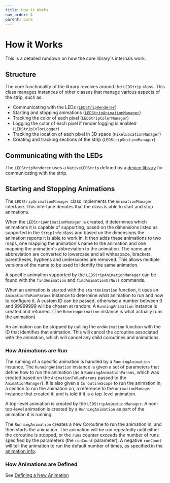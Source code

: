 ```yaml
---
title: How it Works
nav_order: 4
parent: Core
---
```


# How it Works

This is a detailed rundown on how the core library's internals work.

## Structure

The core functionality of the library revolves around the `LEDStrip` class.
This class manages instances of other classes that manage various aspects of the strip, such as:

- Communicating with the LEDs ([`LEDStripRenderer`](#communicating-with-the-leds))
- Starting and stopping animations ([`LEDStripAnimationManager`](#starting-and-stopping-animations))
- Tracking the color of each pixel (`LEDStripColorManager`)
- Logging the color of each pixel if render logging is enabled (`LEDStripColorLogger`)
- Tracking the location of each pixel in 3D space (`PixelLocationManager`)
- Creating and tracking sections of the strip (`LEDStripSectionManager`)

## Communicating with the LEDs

The `LEDStripRenderer` uses a `NativeLEDStrip` defined by a [device library](/devices) for communicating with the strip.

## Starting and Stopping Animations

The `LEDStripAnimationManager` class implements the `AnimationManager` interface.
This interface denotes that the class is able to start and stop animations.

When the `LEDStripAnimationManager` is created, it determines which animations it is capable of supporting, based on the dimensions listed as supported in the `StripInfo` class and based on the dimensions the animation reports it is able to work in.
It then adds these animations to two maps, one mapping the animation's name to the animation and one mapping the animation's abbreviation to the animation.
The name and abbreviation are converted to lowercase and all whitespace, brackets, parentheses, hyphens and underscores are removed.
This allows multiple versions of the name to be used to identify the same animation.

A specific animation supported by the `LEDStripAnimationManager` can be found with the `findAnimation` and `findAnimationOrNull` commands.

When an animation is started with the `startAnimation` function, it uses an `AnimationToRunParams` instance to determine what animation to run and how to configure it.
A custom ID can be passed, otherwise a number between 0 and 99999999 will be chosen at random.
A `RunningAnimation` instance is created and returned.
(The `RunningAnimation` instance is what actually runs the animation)

An animation can be stopped by calling the `endAnimation` function with the ID that identifies that animation.
This will cancel the coroutine associated with the animation, which will cancel any child coroutines and animations.

### How Animations are Run

The running of a specific animation is handled by a `RunningAnimation` instance.
The `RunningAnimation` instance is given a set of parameters that define how to run the animation (as a `RunningAnimationParams`, which was created based on the `AnimationToRunParams` passed to the `AnimationManager`).
It is also given a `CoroutineScope` to run the animation in, a section to run the animation on, a reference to the `AnimationManager` instance that created it, and is told if it is a top-level animation.

A top-level animation is created by the `LEDStripAnimationManager`.
A non-top-level animation is created by a `RunningAnimation` as part of the animation it is running.

The `RunningAnimation` creates a new Coroutine to run the animation in, and then starts the animation.
The animation will be run repeatedly until either the coroutine is stopped, or the `runs` counter exceeds the number of runs specified by the parameters (the `runCount` parameter).
A negative `runCount` will tell the animation to run the default number of times, as specified in the [animation info](/core/new-animations#animationinfo).

### How Animations are Defined

See [Defining a New Animation](/core/new-animation)

